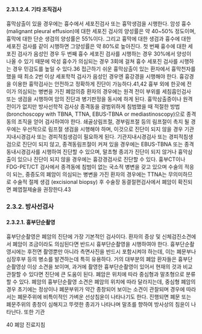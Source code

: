 #### 2.3.1.2.4. 기타 조직검사
흉막삼출이 있을 경우에는 흉수에서 세포진검사 또는 흉막생검을 시행한다. 암성 흉수(malignant pleural effusion)에 대한 세포진 검사의 양성률은 약 40~50% 정도이며, 흉막에 대한 단순 생검의 양성률은 55%이다. 그리고 흉막에 대한 생검과 흉수에 대한 세포진 검사를 같이 시행하면 그양성률은 약 80%로 높아진다. 첫 번째 흉수에 대한 세포진 검사가 음성인 경우 두 번째 흉수 세포진 검사를 시행하는 경우 30%에서 양성이 나올 수 있기 때문에 악성 흉수가 의심되는 경우 3회에 걸쳐 흉수 세포진 검사를 시행하는 경우 민감도를 높일 수 있다.36 접근하기 쉬운 흉막삼출이 있는 환자에서 흉막천자를 했을 때 최소 2번 이상 세포학적 검사가 음성인 경우엔 흉강경을 시행해야 한다. 흉강경을 이용한 흉막검사는 안전하고 정확하게 진단이 가능하다.41,42 흉부 외에 한곳에 전이가 의심되는 병변을 가진 폐암의증 환자의 경우에는 원격 전이 부위를 세침흡인검사 또는 생검을 시행하여 암의 진단과 병기판정을 동시에 하게 된다.
흉막삼출증이나 원격전이가 없지만 방사선학적 검사상 종격동을 광범위하게 침범했을 때 적절한 방법 (bronchoscopy with TBNA, TTNA, EBUS-TBNA or mediastinoscopy)으로 종격동의 조직을 얻어 검사하여야 한다. 쇄골상림프절, 경부림프절 등의 림프절이 촉지 될 경우에는 우선적으로 림프절 생검을 시행해야 하며, 이것으로 진단이 되지 않을 경우 기관지내시경검사 또는 경피적침생검이 필요하게 된다. 기관지내시경검사 또는 경피적침생검으로 진단이 되지 않고, 종격동림프절이 커져 있을 경우에는 EBUS-TBNA 또는 종격동내시경검사를 시행하여 진단할 수 있으며, 말초형 종괴가 진단이 되지 않거나 흉막삼출이 있으나 진단이 되지 않을 경우에는 흉강경검사로 진단할 수 있다.
흉부CT이나 FDG-PET/CT 검사에서 종격동에 침범이 없는 국소적 병변을 갖고 있으며 수술의 적응이 되는, 중증도의 폐암이 의심되는 병변을 가진 환자의 경우에는 TTNA는 무의미하므로 수술적 절제 생검 (excisional biopsy) 후 수술장 동결절편검사에서 폐암이 확진되면 폐엽절제술을 권장한다.43

### 2.3.2. 방사선검사

#### 2.3.2.1. 흉부단순촬영
흉부단순촬영은 폐암의 진단에 가장 기본적인 검사이다. 환자의 증상 및 신체검진소견에서 폐암이 조금이라도 의심된다면 반드시 흉부단순촬영을 시행하여야 한다. 흉부단순촬영시에는 후전면 촬영뿐만 아니라 측면사진을 반드시 포함시켜야 하는데, 이는 폐문부나 심장후부 등의 병소를 발견하는데 특히 유용하다. 거의 대부분의 폐암 환자들은 흉부단순촬영상 이상 소견을 보이며, 과거에 촬영한 흉부단순촬영이 있어서 현재의 것과 비교 관찰할 수 있다면 진단에 큰 도움이 된다.
폐암은 위치에 따라 중심형과 말초형으로 분류할 수 있다. 폐암의 흉부단순촬영 소견은 폐암의 위치에 따라 달라지는데, 중심형 폐암의 경우 초기에는 정상이나 폐문부위가 약간 종창되어 보이는 소견이 관찰되며 경우에 따라서는 폐문주위에 비특이적인 가벼운 선상침윤이 나타나기도 한다. 진행되면 폐문 또는 폐문주위의 종창이 심해지고 뚜렷한 종괴가 나타나며 말초를 향하여 방사상의 침윤이 나타난다. 또한 기관

<PAGE>40 폐암 진료지침